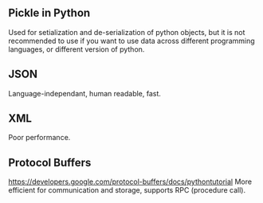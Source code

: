 ## Pickle in Python

Used for setialization and de-serialization of python objects, but it is not recommended to use if you want to use data across different programming languages, or different version of python.

## JSON

Language-independant, human readable, fast.

## XML

Poor performance.

##  Protocol Buffers

https://developers.google.com/protocol-buffers/docs/pythontutorial
More efficient for communication and storage, supports RPC (procedure call).
